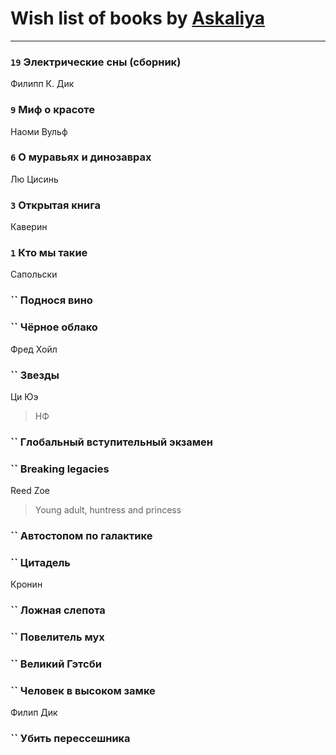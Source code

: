 # Wish list of books by [Askaliya](http://vk.com/id326783541)
---

### `19` Электрические сны (сборник)
Филипп К. Дик

### `9` Миф о красоте
Наоми Вульф

### `6` О муравьях и динозаврах
Лю Цисинь

### `3` Открытая книга
Каверин

### `1` Кто мы такие
Сапольски

### `` Поднося вино

### `` Чёрное облако
Фред Хойл

### `` Звезды
Ци Юэ
> НФ

### `` Глобальный вступительный экзамен

### `` Breaking legacies
Reed Zoe
> Young adult,  huntress and princess

### `` Автостопом по галактике

### `` Цитадель
Кронин

### `` Ложная слепота

### `` Повелитель мух

### `` Великий Гэтсби

### `` Человек в высоком замке
Филип Дик

### `` Убить перессешника

